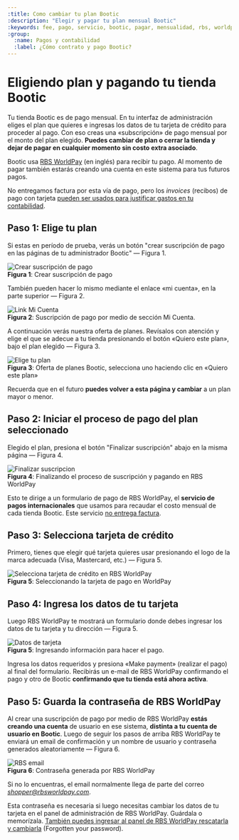 ```yaml
---
:title: Como cambiar tu plan Bootic
:description: "Elegir y pagar tu plan mensual Bootic"
:keywords: fee, pago, servicio, bootic, pagar, mensualidad, rbs, worldpay, tarjeta, crédito, subscripción
:group:
  :name: Pagos y contabilidad
  :label: ¿Cómo contrato y pago Bootic?
---
```

# Eligiendo plan y pagando tu tienda Bootic

Tu tienda Bootic es de pago mensual. En tu interfaz de administración eliges el plan que quieres e ingresas los datos de tu tarjeta de crédito para proceder al pago. Con eso creas una «subscripción» de pago mensual por el monto del plan elegido. **Puedes cambiar de plan o cerrar la tienda y dejar de pagar en cualquier momento sin costo extra asociado**.

Bootic usa [RBS WorldPay](http://www.worldpay.com/) (en inglés) para recibir tu pago. Al momento de pagar también estarás creando una cuenta en este sistema para tus futuros pagos.

No entregamos factura por esta vía de pago, pero los *invoices* (recibos) de pago con tarjeta [pueden ser usados para justificar gastos en tu contabilidad](/es/administracion/cuenta/contabilidad).

## Paso 1: Elige tu plan

Si estas en período de prueba, verás un botón "crear suscripción de pago en las páginas de tu administrador Bootic" — Figura 1.

<div class="captura">
<div class="c-contenido">
<img src="<%= img('/img/billing/crear-suscripcion.png').thumb('600x').url %>" alt="Crear suscripción de pago" />
</div>
<div class="c-pie"><strong>Figura 1</strong>: Crear suscripción de pago</div>
</div>

También pueden hacer lo mismo mediante el enlace «mi cuenta», en la parte superior — Figura 2.

<div class="captura"><div class="c-contenido">
<img src="/img/billing/micuenta.png" alt="Link Mi Cuenta" />
</div>
<div class="c-pie"><strong>Figura 2</strong>: Suscripción de pago por medio de
sección Mi Cuenta.</div>
</div>

A continuación verás nuestra oferta de planes. Revísalos con atención y elige el que se adecue a tu tienda presionando el botón «Quiero este plan», bajo el plan elegido — Figura 3.

<div class="captura"><div class="c-contenido">
<img src="<%= img('/img/billing/plans.png').thumb('600x').url %>" alt="Elige tu plan" />
</div>
<div class="c-pie"><strong>Figura 3</strong>: Oferta de planes Bootic,
selecciona uno haciendo clic en «Quiero este plan»</div>
</div>

Recuerda que en el futuro **puedes volver a esta página y cambiar** a un plan mayor o menor.

## Paso 2: Iniciar el proceso de pago del plan seleccionado

Elegido el plan, presiona el botón "Finalizar suscripción" abajo en la misma página — Figura 4.

<div class="captura"><div class="c-contenido">
<img src="/img/billing/finalizar.png" alt="Finalizar suscripcion" />
</div>
<div class="c-pie"><strong>Figura 4</strong>: Finalizando el proceso de
suscripción y pagando en RBS WorldPay</div>
</div>

Esto te dirige a un formulario de pago de RBS WorldPay, el **servicio de pagos internacionales** que usamos para recaudar el costo mensual de cada tienda Bootic. Este servicio [no entrega factura](/es/administracion/cuenta/contabilidad "¿Cómo se paga el fee mensual de Bootic, se recibe algún comprobante?").

## Paso 3: Selecciona tarjeta de crédito

Primero, tienes que elegir qué tarjeta quieres usar presionando el logo de la marca adecuada (Visa, Mastercard, etc.) — Figura 5.

<div class="captura">
<div class="c-contenido">
<img src="/img/billing/rbs-cards.png" alt="Selecciona tarjeta de crédito en RBS WorldPay" />
</div>
<div class="c-pie"><strong>Figura 5</strong>: Seleccionando la tarjeta de pago
en WorldPay </div>
</div>

## Paso 4: Ingresa los datos de tu tarjeta

Luego RBS WorldPay te mostrará un formulario donde debes ingresar los datos de tu tarjeta y tu dirección — Figura 5.

<div class="captura">
<div class="c-contenido">
<img src="/img/billing/rbs-billing.png" alt="Datos de tarjeta" />
</div>
<div class="c-pie"><strong>Figura 5</strong>: Ingresando información para hacer el pago.</div>
</div>

Ingresa los datos requeridos y presiona «Make payment» (realizar el pago) al final del formulario. Recibirás un e-mail de RBS WorldPay confirmando el pago y otro de Bootic **confirmando que tu tienda está ahora activa**.

## Paso 5: Guarda la contraseña de RBS WorldPay

Al crear una suscripción de pago por medio de RBS WorldPay **estás creando una cuenta** de usuario en ese sistema, **distinta a tu cuenta de usuario en Bootic**. Luego de seguir los pasos de arriba RBS WorldPay te enviará un email de confirmación y un nombre de usuario y contraseña generados aleatoriamente — Figura 6.

<div class="captura">
<div class="c-contenido">
<img src="/img/billing/rbs-login.png" alt="RBS email" />
</div>
<div class="c-pie"><strong>Figura 6</strong>: Contraseña generada por RBS WorldPay</div>
</div>

Si no lo encuentras, el email normalmente llega de parte del correo *shopper@rbsworldpay.com*.

Esta contraseña es necesaria si luego necesitas cambiar los datos de tu tarjeta en el panel de administración de RBS WorldPay. Guárdala o memorízala. [También puedes ingresar al panel de RBS WorldPay rescatarla y cambiarla](http://www.worldpay.com/shopper/index.php?page=recurring&sub=login&c=WW "Cambiar tu contraseña WorldPay") (Forgotten your password).
